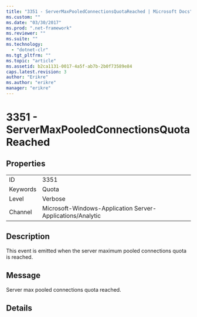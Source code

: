 ```yaml
---
title: "3351 - ServerMaxPooledConnectionsQuotaReached | Microsoft Docs"
ms.custom: ""
ms.date: "03/30/2017"
ms.prod: ".net-framework"
ms.reviewer: ""
ms.suite: ""
ms.technology: 
  - "dotnet-clr"
ms.tgt_pltfrm: ""
ms.topic: "article"
ms.assetid: b2ca1131-0017-4a5f-ab7b-2b0f73589e84
caps.latest.revision: 3
author: "Erikre"
ms.author: "erikre"
manager: "erikre"
---
```

# 3351 - ServerMaxPooledConnectionsQuotaReached
## Properties  
  
|||  
|-|-|  
|ID|3351|  
|Keywords|Quota|  
|Level|Verbose|  
|Channel|Microsoft-Windows-Application Server-Applications/Analytic|  
  
## Description  
 This event is emitted when the server maximum pooled connections quota is reached.  
  
## Message  
 Server max pooled connections quota reached.  
  
## Details